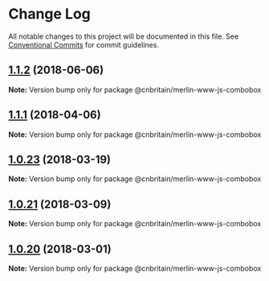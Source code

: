 # Change Log

All notable changes to this project will be documented in this file.
See [Conventional Commits](https://conventionalcommits.org) for commit guidelines.

<a name="1.1.2"></a>
## [1.1.2](https://github.com/cnduk/merlin-www-components/compare/@cnbritain/merlin-www-js-combobox@1.1.1...@cnbritain/merlin-www-js-combobox@1.1.2) (2018-06-06)




**Note:** Version bump only for package @cnbritain/merlin-www-js-combobox

<a name="1.1.1"></a>
## [1.1.1](https://github.com/cnduk/merlin-www-components/compare/@cnbritain/merlin-www-js-combobox@1.1.0...@cnbritain/merlin-www-js-combobox@1.1.1) (2018-04-06)




**Note:** Version bump only for package @cnbritain/merlin-www-js-combobox

<a name="1.0.23"></a>
## [1.0.23](https://github.com/cnduk/merlin-www-components/compare/@cnbritain/merlin-www-js-combobox@1.0.22...@cnbritain/merlin-www-js-combobox@1.0.23) (2018-03-19)




**Note:** Version bump only for package @cnbritain/merlin-www-js-combobox

<a name="1.0.21"></a>
## [1.0.21](https://github.com/cnduk/merlin-www-components/compare/@cnbritain/merlin-www-js-combobox@1.0.20...@cnbritain/merlin-www-js-combobox@1.0.21) (2018-03-09)




**Note:** Version bump only for package @cnbritain/merlin-www-js-combobox

<a name="1.0.20"></a>
## [1.0.20](https://github.com/cnduk/merlin-www-components/compare/@cnbritain/merlin-www-js-combobox@1.0.19...@cnbritain/merlin-www-js-combobox@1.0.20) (2018-03-01)




**Note:** Version bump only for package @cnbritain/merlin-www-js-combobox
